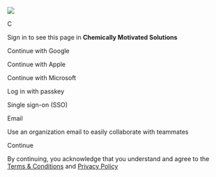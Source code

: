 ![](https://www.notion.so/images/onboarding/skeleton-page.svg)

C

Sign in to see this page in **Chemically Motivated Solutions**

Continue with Google

Continue with Apple

Continue with Microsoft

Log in with passkey

Single sign-on (SSO)

Email

Use an organization email to easily collaborate with teammates

Continue

By continuing, you acknowledge that you understand and agree to the [Terms & Conditions](https://www.notion.so/notion/Terms-and-Privacy-28ffdd083dc3473e9c2da6ec011b58ac) and [Privacy Policy](https://www.notion.so/3468d120cf614d4c9014c09f6adc9091)